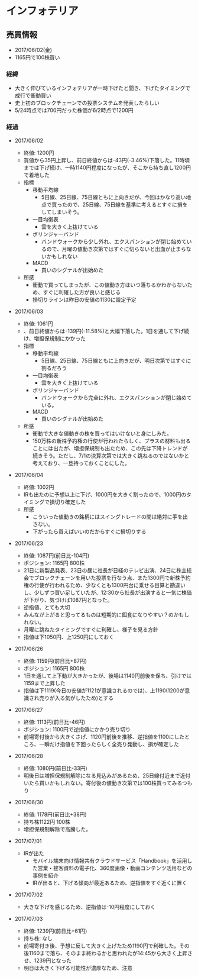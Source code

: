 # インフォテリア
## 売買情報
- 2017/06/02(金)
- 1165円で100株買い

### 経緯
- 大きく伸びているインフォテリアが一時下げたと聞き、下げたタイミングで成行で衝動買い
- 史上初のブロックチェーンでの投票システムを発表したらしい
- 5/24時点では700円だった株価が6/2時点で1200円

### 経過
- 2017/06/02
    - 終値: 1200円
    - 買値から35円上昇し、前日終値からは-43円(-3.46%)下落した。11時頃までは下げ続け、一時1140円程度になったが、そこから持ち直し1200円で着地した
    - 指標
      - 移動平均線
        - 5日線、25日線、75日線ともに上向きだが、今回はかなり高い地点で買ったので、25日線、75日線を基準に考えるとすぐに損をしてしまいそう。
      - 一目均衡表
        - 雲を大きく上抜けている
      - ボリンジャーバンド
        - バンドウォークから少し外れ、エクスパンションが閉じ始めているので、月曜の値動き次第ではすぐに切らないと出血が止まらないかもしれない
      - MACD
        - 買いのシグナルが出始めた
    - 所感
      - 衝動で買ってしまったが、この値動き方はいつ落ちるかわからないため、すぐに利確した方が良いと感じる
      - 損切りラインは昨日の安値の1130に設定予定

- 2017/06/03
    - 終値: 1061円
    - 、前日終値からは-139円(-11.58%)と大幅下落した。1日を通して下げ続け、増担保規制にかかった
    - 指標
      - 移動平均線
        - 5日線、25日線、75日線ともに上向きだが、明日次第ではすぐに割るだろう
      - 一目均衡表
        - 雲を大きく上抜けている
      - ボリンジャーバンド
        - バンドウォークから完全に外れ、エクスパンションが閉じ始めている。
      - MACD
        - 買いのシグナルが出始めた
    - 所感
      - 衝動で大きな値動きの株を買ってはいけないと身にしみた。
      - 150万株の新株予約権の行使が行われたらしく、プラスの材料も出ることには出たが、増担保規制も出たため、この先は下降トレンドが続きそう。ただし、7/1の決算次第では大きく跳ねるのではないかと考えており、一旦持っておくことにした。
- 2017/06/04
    - 終値: 1002円
    - IRも出たのに予想以上に下げ、1000円を大きく割ったので、1000円のタイミングで損切り確定した
    - 所感
      - こういった値動きの銘柄にはスイングトレードの間は絶対に手を出さない。
      - 下がったら買えばいいのだからすぐに損切りする

- 2017/06/23
  - 終値: 1087円(前日比-104円)
  - ポジション: 1165円 800株
  - 21日に新製品発表、23日の昼に社長が日経のテレビ出演、24日に株主総会でブロックチェーンを用いた投票を行なう点、また1300円で新株予約権の行使が行われるため、少なくとも1300円台に乗せる目算と勘違いし、少しずつ買い足していたが、12:30から社長が出演すると一気に株価が下がり、気づけば1087円となった。
  - 逆指値、とても大切
  - みんなが上がると思ってるものは短期的に餌食になりやすい？のかもしれない。
  - 月曜に跳ねたタイミングですぐに利確し、様子を見る方針
  - 指値は下1050円、上1250円にしておく

- 2017/06/26
  - 終値: 1159円(前日比+87円)
  - ポジション: 1165円 800株
  - 1日を通して上下動が大きかったが、後場は1140円前後を保ち、引けでは1159まで上昇した
  - 指値は下1119(今日の安値が1121が意識されるのでは)、上1190(1200が意識され売りが入る気がしたため)とする

- 2017/06/27
  - 終値: 1113円(前日比-46円)
  - ポジション: 1100円で逆指値にかかり売り切り
  - 前場寄付後から大きくさげ、1120円前後を推移、逆指値を1100にしたところ、一瞬だけ指値を下回ったらしく全売り発動し、損が確定した

- 2017/06/28
  - 終値: 1080円(前日比-33円)
  - 明後日は増担保規制解除になる見込みがあるため、25日線付近まで近付いたら買いかもしれない。寄付後の値動き次第では100株買ってみるつもり

- 2017/06/30
  - 終値: 1178円(前日比+38円)
  - 持ち株1122円 100株
  - 増担保規制解除で高騰した。

- 2017/07/01
  - IRが出た
    - モバイル端末向け情報共有クラウドサービス「Handbook」を活用した営業・接客資料の電子化、360度画像・動画コンテンツ活用などの事例を紹介
    - IRが出ると、下げる傾向が最近あるため、逆指値をすぐ近くに置く

- 2017/07/02
  - 大きな下げを感じるため、逆指値は-10円程度にしておく

- 2017/07/03
  - 終値: 1239円(前日比+61円)
  - 持ち株: なし
  - 前場寄付き後、予想に反して大きく上げたため1190円で利確した。その後1160まで落ち、そのまま終わるかと思われたが14:45から大きく上昇させ、1239円となった
  - 明日は大きく下げる可能性が濃厚なため、注意
